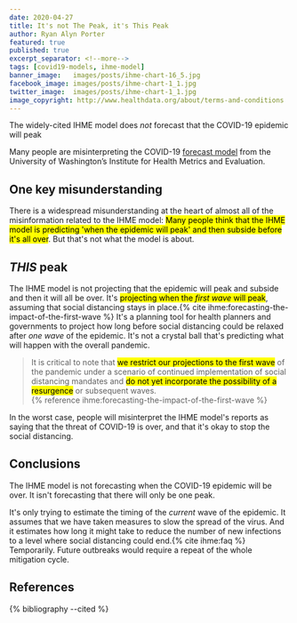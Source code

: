 ```yaml
---
date: 2020-04-27
title: It's not The Peak, it's This Peak
author: Ryan Alyn Porter
featured: true
published: true
excerpt_separator: <!--more-->
tags: [covid19-models, ihme-model]
banner_image:   images/posts/ihme-chart-16_5.jpg
facebook_image: images/posts/ihme-chart-1_1.jpg
twitter_image:  images/posts/ihme-chart-1_1.jpg
image_copyright: http://www.healthdata.org/about/terms-and-conditions
---
```


The widely-cited IHME model does _not_ forecast that the COVID-19 epidemic will peak

<!--more-->

Many people are misinterpreting the COVID-19 [forecast model](/ihme-model.html) from the University of Washington’s Institute for Health Metrics and Evaluation.

## One key misunderstanding

There is a widespread misunderstanding at the heart of almost all of the misinformation related to the IHME model: <mark>Many people think that the IHME model is predicting 'when the epidemic will peak' and then subside before it's all over</mark>.  But that's not what the model is about.

## _THIS_ peak

The IHME model is not projecting that the epidemic will peak and subside and then it will all be over.  It's <mark>projecting when the <i>first wave</i> will peak</mark>, assuming that social distancing stays in place.{% cite ihme:forecasting-the-impact-of-the-first-wave %}  It's a planning tool for health planners and governments to project how long before social distancing could be relaxed after _one wave_ of the epidemic.  It's not a crystal ball that's predicting what will happen with the overall pandemic.

<blockquote class="blockquote">
It is critical to note that <mark>we restrict our projections to the first wave</mark> of the pandemic under a scenario of continued implementation of social distancing mandates and <mark>do not yet incorporate the possibility of a resurgence</mark> or subsequent waves.
<footer>{% reference ihme:forecasting-the-impact-of-the-first-wave %}</footer>
</blockquote>

In the worst case, people will misinterpret the IHME model's reports as saying that the threat of COVID-19 is over, and that it's okay to stop the social distancing.

## Conclusions

The IHME model is not forecasting when the COVID-19 epidemic will be over.  It isn't forecasting that there will only be one peak.

It's only trying to estimate the timing of the _current_ wave of the epidemic.  It assumes that we have taken measures to slow the spread of the virus.  And it estimates how long it might take to reduce the number of new infections to a level where social distancing could end.{% cite ihme:faq %}  Temporarily.  Future outbreaks would require a repeat of the whole mitigation cycle.

<h2>References</h2>

{% bibliography --cited %}
